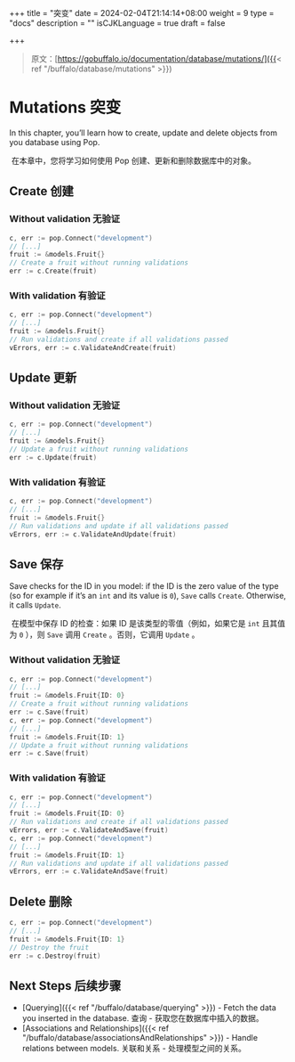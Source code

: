 +++
title = "突变"
date = 2024-02-04T21:14:14+08:00
weight = 9
type = "docs"
description = ""
isCJKLanguage = true
draft = false

+++

> 原文：[https://gobuffalo.io/documentation/database/mutations/]({{< ref "/buffalo/database/mutations" >}})

# Mutations 突变 

In this chapter, you’ll learn how to create, update and delete objects from you database using Pop.

​	在本章中，您将学习如何使用 Pop 创建、更新和删除数据库中的对象。

## Create 创建 

### Without validation 无验证 

```go
c, err := pop.Connect("development")
// [...]
fruit := &models.Fruit{}
// Create a fruit without running validations
err := c.Create(fruit)
```

### With validation 有验证 

```go
c, err := pop.Connect("development")
// [...]
fruit := &models.Fruit{}
// Run validations and create if all validations passed
vErrors, err := c.ValidateAndCreate(fruit)
```

## Update 更新 

### Without validation 无验证 

```go
c, err := pop.Connect("development")
// [...]
fruit := &models.Fruit{}
// Update a fruit without running validations
err := c.Update(fruit)
```

### With validation 有验证 

```go
c, err := pop.Connect("development")
// [...]
fruit := &models.Fruit{}
// Run validations and update if all validations passed
vErrors, err := c.ValidateAndUpdate(fruit)
```

## Save 保存 

Save checks for the ID in you model: if the ID is the zero value of the type (so for example if it’s an `int` and its value is `0`), `Save` calls `Create`. Otherwise, it calls `Update`.

​	在模型中保存 ID 的检查：如果 ID 是该类型的零值（例如，如果它是 `int` 且其值为 `0` ），则 `Save` 调用 `Create` 。否则，它调用 `Update` 。

### Without validation 无验证 

```go
c, err := pop.Connect("development")
// [...]
fruit := &models.Fruit{ID: 0}
// Create a fruit without running validations
err := c.Save(fruit)
c, err := pop.Connect("development")
// [...]
fruit := &models.Fruit{ID: 1}
// Update a fruit without running validations
err := c.Save(fruit)
```

### With validation 有验证 

```go
c, err := pop.Connect("development")
// [...]
fruit := &models.Fruit{ID: 0}
// Run validations and create if all validations passed
vErrors, err := c.ValidateAndSave(fruit)
c, err := pop.Connect("development")
// [...]
fruit := &models.Fruit{ID: 1}
// Run validations and update if all validations passed
vErrors, err := c.ValidateAndSave(fruit)
```

## Delete 删除 

```go
c, err := pop.Connect("development")
// [...]
fruit := &models.Fruit{ID: 1}
// Destroy the fruit
err := c.Destroy(fruit)
```

## Next Steps 后续步骤 

- [Querying]({{< ref "/buffalo/database/querying" >}}) - Fetch the data you inserted in the database.
  查询 - 获取您在数据库中插入的数据。
- [Associations and Relationships]({{< ref "/buffalo/database/associationsAndRelationships" >}}) - Handle relations between models.
  关联和关系 - 处理模型之间的关系。

